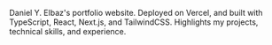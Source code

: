 Daniel Y. Elbaz's portfolio website. Deployed on Vercel, and built with TypeScript, React, Next.js, and TailwindCSS. Highlights my projects, technical skills, and experience.
